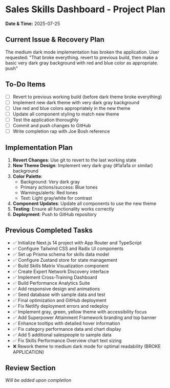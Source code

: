 # Sales Skills Dashboard - Project Plan

**Date & Time:** 2025-07-25 

## Current Issue & Recovery Plan

The medium dark mode implementation has broken the application. User requested: "That broke everything. revert to previous build, then make a basic very dark gray background with red and blue color as appropriate. push"

## To-Do Items

- [ ] Revert to previous working build (before dark theme broke everything)
- [ ] Implement new dark theme with very dark gray background
- [ ] Use red and blue colors appropriately in the new theme
- [ ] Update all component styling to match new theme
- [ ] Test the application thoroughly
- [ ] Commit and push changes to GitHub
- [ ] Write completion rap with Joe Bosh reference

## Implementation Plan

1. **Revert Changes**: Use git to revert to the last working state
2. **New Theme Design**: Implement very dark gray (#1a1a1a or similar) background
3. **Color Palette**: 
   - Background: Very dark gray
   - Primary actions/success: Blue tones
   - Warnings/alerts: Red tones
   - Text: Light gray/white for contrast
4. **Component Updates**: Update all components to use the new theme
5. **Testing**: Ensure all functionality works correctly
6. **Deployment**: Push to GitHub repository

## Previous Completed Tasks

- ✅ Initialize Next.js 14 project with App Router and TypeScript
- ✅ Configure Tailwind CSS and Radix UI components  
- ✅ Set up Prisma schema for skills data model
- ✅ Configure Zustand store for state management
- ✅ Build Skills Matrix Visualization component
- ✅ Create Expert Network Discovery interface
- ✅ Implement Cross-Training Dashboard
- ✅ Build Performance Analytics Suite
- ✅ Add responsive design and animations
- ✅ Seed database with sample data and test
- ✅ Final optimization and GitHub deployment
- ✅ Fix Netlify deployment errors and redeploy
- ✅ Implement gray, green, yellow theme with accessibility focus
- ✅ Add Superpower Attainment Framework branding and top banner
- ✅ Enhance tooltips with detailed hover information
- ✅ Fix category performance data and chart display
- ✅ Add 5 additional salespeople to sample data
- ✅ Fix Skills Performance Overview chart text sizing
- ❌ Rework theme to medium dark mode for optimal readability (BROKE APPLICATION)

## Review Section

*Will be added upon completion*